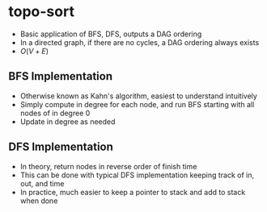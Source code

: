 # topo-sort

- Basic application of BFS, DFS, outputs a DAG ordering
- In a directed graph, if there are no cycles, a DAG ordering always exists
- $O(V+E)$

## BFS Implementation

- Otherwise known as Kahn's algorithm, easiest to understand intuitively
- Simply compute in degree for each node, and run BFS starting with all nodes of in degree 0
- Update in degree as needed

## DFS Implementation

- In theory, return nodes in reverse order of finish time
- This can be done with typical DFS implementation keeping track of in, out, and time
- In practice, much easier to keep a pointer to stack and add to stack when done
